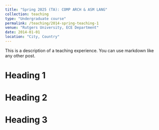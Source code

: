 ```yaml
---
title: "Spring 2025 (TA): COMP ARCH & ASM LANG"
collection: teaching
type: "Undergraduate course"
permalink: /teaching/2014-spring-teaching-1
venue: "Rutgers University, ECE Department"
date: 2014-01-01
location: "City, Country"
---
```


This is a description of a teaching experience. You can use markdown like any other post.

Heading 1
======

Heading 2
======

Heading 3
======
